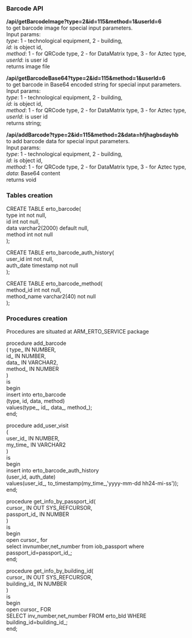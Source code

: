 ### Barcode API  
**/api/getBarcodeImage?type=2&id=115&method=1&userId=6**  
to get barcode image for special input parameters.  
Input params:  
*type*:  1 - technological equipment, 2 - building,  
*id*:  is object id,  
*method*: 1 - for QRCode type, 2 - for DataMatrix type, 3 - for Aztec type,  
*userId*: is user id  
returns image file  
  
**/api/getBarcodeBase64?type=2&id=115&method=1&userId=6**  
to get barcode in Base64 encoded string for special input parameters.  
Input params:  
*type*:  1 - technological equipment, 2 - building,  
*id*:  is object id,  
*method*: 1 - for QRCode type, 2 - for DataMatrix type, 3 - for Aztec type,  
*userId*: is user id  
returns string;  
  
**/api/addBarcode?type=2&id=115&method=2&data=hfjhagbsdayhb**  
to add barcode data for special input parameters.  
Input params:  
*type*:  1 - technological equipment, 2 - building,  
*id*:  is object id,  
*method*: 1 - for QRCode type, 2 - for DataMatrix type, 3 - for Aztec type,  
*data*: Base64 content  
returns void  
  
  
### Tables creation  
CREATE TABLE erto_barcode(  
type int not null,  
id int not null,  
data varchar2(2000) default null,  
method int not null  
);  
  
CREATE TABLE erto_barcode_auth_history(  
user_id   int not null,  
auth_date timestamp not null  
);  
  
CREATE TABLE erto_barcode_method(  
method_id int not null,  
method_name varchar2(40) not null  
);  
  
  

### Procedures creation  
Procedures are situated at ARM_ERTO_SERVICE package

procedure add_barcode  
(
 type_ IN NUMBER,   
 id_ IN NUMBER,   
 data_ IN VARCHAR2,   
 method_ IN NUMBER  
)   
 is   
 begin  
    insert into erto_barcode  
    (type, id, data, method)   
    values(type_, id_, data_, method_);   
 end;   
     
    
procedure add_user_visit  
(  
user_id_ IN NUMBER,   
my_time_ IN VARCHAR2  
)   
is   
 begin  
    insert into erto_barcode_auth_history  
    (user_id, auth_date)   
    values(user_id_, to_timestamp(my_time_,'yyyy-mm-dd hh24-mi-ss'));  
 end;  
   
procedure get_info_by_passport_id(  
cursor_ IN OUT SYS_REFCURSOR,  
passport_id_ IN NUMBER  
)  
is  
begin  
open cursor_ for  
      select invnumber,net_number from iob_passport where passport_id=passport_id_;  
end;  

  
procedure get_info_by_building_id(  
cursor_ IN OUT SYS_REFCURSOR,   
building_id_ IN NUMBER  
)  
is  
begin  
open cursor_ FOR  
      SELECT inv_number,net_number FROM erto_bld WHERE building_id=building_id_;  
end;  

















